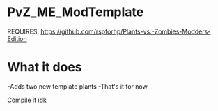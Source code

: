 # PvZ_ME_ModTemplate
REQUIRES: https://github.com/rspforhp/Plants-vs.-Zombies-Modders-Edition

# What it does
 -Adds two new template plants
 -That's it for now




Compile it idk

